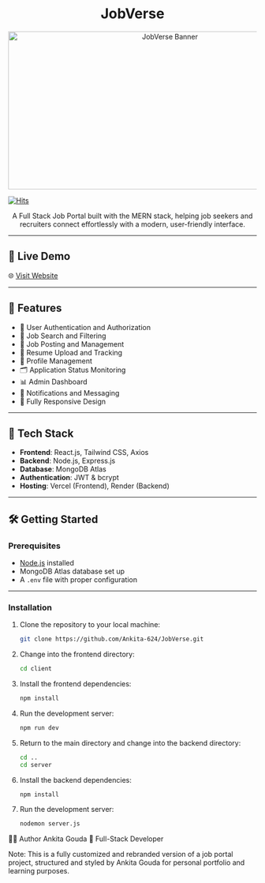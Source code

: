 <h1 align="center" id="title">JobVerse</h1>

<p align="center">
  <img src="https://socialify.git.ci/Ankita-624/JobVerse/image?forks=1&issues=1&language=1&name=1&owner=1&pulls=1&stargazers=1&theme=Dark" alt="JobVerse Banner" width="640" height="320" />
</p>

[![Hits](https://hits.sh/github.com/Ankita-624/JobVerse.svg?color=116acc)](https://hits.sh/github.com/Ankita-624/JobVerse/)

<p align="center" id="description">A Full Stack Job Portal built with the MERN stack, helping job seekers and recruiters connect effortlessly with a modern, user-friendly interface.</p>

---

## 🚀 Live Demo

🌐 [Visit Website](https://job-verse-seven.vercel.app/)

---

## 🧐 Features

- 🔐 User Authentication and Authorization
- 🔎 Job Search and Filtering
- 💼 Job Posting and Management
- 📄 Resume Upload and Tracking
- 🧾 Profile Management
- 🗂 Application Status Monitoring
- 📊 Admin Dashboard
- 🔔 Notifications and Messaging
- 📱 Fully Responsive Design

---

## 🔧 Tech Stack

- **Frontend**: React.js, Tailwind CSS, Axios
- **Backend**: Node.js, Express.js
- **Database**: MongoDB Atlas
- **Authentication**: JWT & bcrypt
- **Hosting**: Vercel (Frontend), Render (Backend)

---

## 🛠️ Getting Started

### Prerequisites

- [Node.js](https://nodejs.org) installed
- MongoDB Atlas database set up
- A `.env` file with proper configuration

---

### Installation

1. Clone the repository to your local machine:
    ```bash
   git clone https://github.com/Ankita-624/JobVerse.git
    ```
2. Change into the frontend directory:
    ```bash
    cd client
    ```

3. Install the frontend dependencies:
    ```bash
    npm install
    ```

4. Run the development server:
    ```bash
    npm run dev
    ```

5. Return to the main directory and change into the backend directory:
    ```bash
    cd ..
    cd server
    ```

6. Install the backend dependencies:
    ```bash
    npm install
    ```

7. Run the development server:
    ```bash
    nodemon server.js
    ```
👩‍💻 Author
Ankita Gouda
💼 Full-Stack Developer

Note: This is a fully customized and rebranded version of a job portal project, structured and styled by Ankita Gouda for personal portfolio and learning purposes.
 
